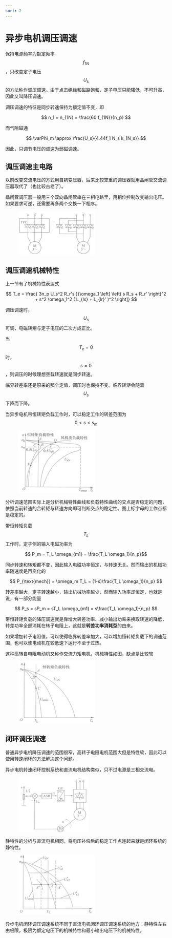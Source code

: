 ```yaml
---
sort: 2
---
```

# 异步电机调压调速


保持电源频率为额定频率$$ f_{1N} $$，只改变定子电压$$U_s$$的方法称作调压调速。由于点击绝缘和磁路饱和，定子电压只能降低，不可升高，因此又叫降压调速。

调压调速的特征是同步转速保持为额定值不变，即

$$ n_1 = n_{1N} = \frac{60 f_{1N}}{n_p} $$

而气隙磁通

$$ \varPhi_m \approx \frac{U_s}{4.44f_1 N_s k_{N_s}} $$

因此，只调节电压的调速为弱磁调速。


## 调压调速主电路

以前改变交流电压的方式用自耦变压器，后来比较笨重的调压器就用晶闸管交流调压器取代了（也比较古老了）。

晶闸管调压器一般用三个双向晶闸管串在三相电路里，用相位控制改变输出电压。如果要求可逆，还需要再多两个交换一下相序。

<figure>
    <img src="./images/减压调速主电路.jpg" width=240 />
</figure>


## 调压调速机械特性

上一节有了机械特性表达式

$$ T_e = \frac{ 3n_p U_s^2 R_r's }{\omega_1 \left[ \left( s R_s + R_r' \right)^2 + s^2 \omega_1^2 ( L_{ls} + L_{lr}' )^2 \right]} $$

调压调速时，$$ U_s $$可调，电磁转矩与定子电压的二次方成正比。

当$$ T_e = 0 $$时，$$ s=0 $$，则调压的时候理想空载转速就是同步转速。

临界转差率还是原来的那个定值，调压时也保持不变。临界转矩会随着$$ U_s $$下降而下降。

当异步电机带恒转矩负载工作时，可以稳定工作的转差范围为$$ 0 < s < s_m $$

<figure>
    <img src="./images/调压特性.jpg" width=240 />
</figure>

分析调速范围实际上是分析机械特性曲线和负载特性曲线的交点是否稳定的问题，依照当前转速的合转矩与转速方向即可判断交点的稳定性。图上标字母的工作点都是稳定的。

带恒转矩负载$$ T_L $$工作时，定子侧的输入电磁功率为

$$ P_m = T_L \omega_{m1} = \frac{T_L \omega_1}{n_p}$$

同步转速和转矩都不变，因此输入电磁功率恒定，与转速无关。然而输出的机械功率随速度是再变化的

$$ P_{\text{mech}} = \omega_m T_L = (1-s)\frac{T_L \omega_1}{n_p} $$

转差率越大，定子转速越小，输出机械功率越少，然而输入功率却恒定，也就是说，有一部分能量

$$ P_s = sP_m = sT_L \omega_{m1} = s\frac{T_L \omega_1}{n_p} $$


带恒转矩负载的降压调速就是靠增大转差功率、减小输出功率来换取转速的降低，转差功率全部消耗在转子电阻上，这就是**转差功率消耗型**的由来。

如果增加转子电阻值，可以使得临界转差率加大，可以增加恒转矩负载下的调速范围，也可以使电动机在较低速下运行不至于过热。

这种高转自电阻电动机又称作交流力矩电机，机械特性如图，缺点是比较软


<figure>
    <img src="./images/高转子电阻.jpg" width=240 />
</figure>



## 闭环调压调速

普通异步电机降压调速的范围很窄，高转子电阻电机范围大但是特性软，因此可以使用转速闭环的方法解决这个问题。

异步电机转速闭环控制系统和直流电机结构类似，只不过电源是三相交流电。

<figure>
    <img src="./images/交流电机转速负反馈.jpg" width=220 />
</figure>

静特性的分析与直流电机相同，将电压补偿后的稳定工作点连起来就是闭环系统的静特性。

<figure>
    <img src="./images/系统静特性.jpg" width=240 />
</figure>

异步电机闭环调压调速系统不同于直流电机闭环调压调速系统的地方：静特性左右由极限，极限为额定电压下的机械特性和最小输出电压下的机械特性。

